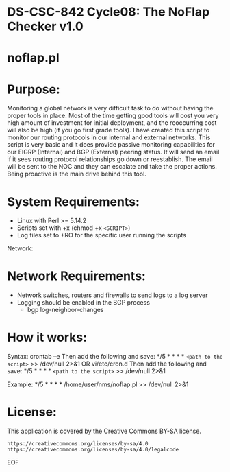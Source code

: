 # DS-CSC-842 Cycle08: The NoFlap Checker v1.0
# noflap.pl

# Purpose:
Monitoring a global network is very difficult task to do without having the proper tools in place. Most of the time getting good tools will cost you very high amount of investment for initial deployment, and the reoccurring cost will also be high (if you go first grade tools). I have created this script to monitor our routing protocols in our internal and external networks. This script is very basic and it does provide passive monitoring capabilities for our EIGRP (Internal) and BGP (External) peering status. It will send an email if it sees routing protocol relationships go down or reestablish. The email will be sent to the NOC and they can escalate and take the proper actions. Being proactive is the main drive behind this tool.    

# System Requirements: 
- Linux with Perl >= 5.14.2
- Scripts set with +x (chmod +x `<SCRIPT>`)
- Log files set to +RO for the specific user running the scripts 

Network:


# Network Requirements:
- Network switches, routers and firewalls to send logs to a log server
- Logging should be enabled in the BGP process
    - bgp log-neighbor-changes 

# How it works: 
Syntax:
crontab –e 
Then add the following and save: */5 * * * * `<path to the script>` >> /dev/null 2>&1
   OR
vi/etc/cron.d
Then add the following and save: */5 * * * * `<path to the script>` >> /dev/null 2>&1

Example:
*/5 * * * * /home/user/nms/noflap.pl >> /dev/null 2>&1


# License:

This application is covered by the Creative Commons BY-SA license.

    https://creativecommons.org/licenses/by-sa/4.0
    https://creativecommons.org/licenses/by-sa/4.0/legalcode

EOF


